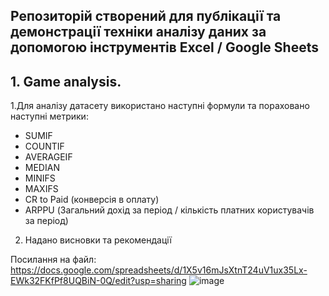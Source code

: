 ## Репозиторій створений для публікації та демонстрації техніки аналізу даних за допомогою інструментів Excel / Google Sheets

## 1. Game analysis.
1.Для аналізу датасету використано наступні формули та пораховано наступні метрики:
- SUMIF
- COUNTIF
- AVERAGEIF
- MEDIAN
- MINIFS
- MAXIFS
- CR to Paid (конверсія в оплату)
- ARPPU (Загальний дохід за період / кількість платних користувачів за період)
2. Надано висновки та рекомендації
  
Посилання на файл:
https://docs.google.com/spreadsheets/d/1X5v16mJsXtnT24uV1ux35Lx-EWk32FKfPf8UQBiN-0Q/edit?usp=sharing
![image](https://github.com/user-attachments/assets/def95d33-3ada-4d6e-b1cc-86b882eaed4c)

